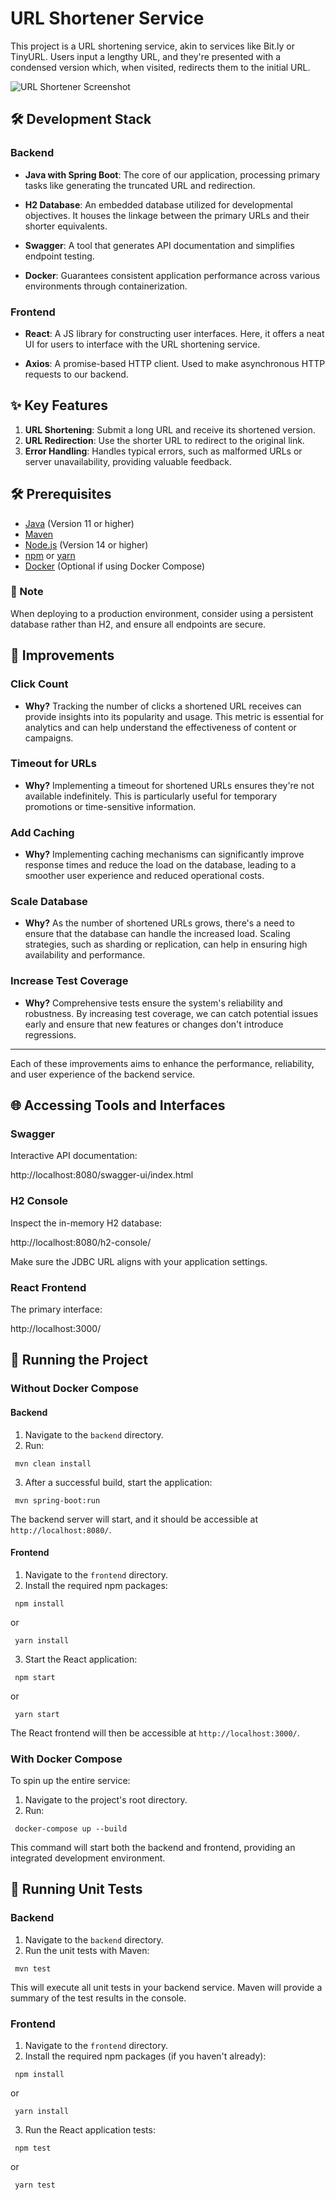 # URL Shortener Service

This project is a URL shortening service, akin to services like Bit.ly or TinyURL. Users input a lengthy URL, and they're presented with a condensed version which, when visited, redirects them to the initial URL.

![URL Shortener Screenshot](/images/url_shortener.png)


## 🛠 Development Stack

### Backend

- **Java with Spring Boot**: The core of our application, processing primary tasks like generating the truncated URL and redirection.

- **H2 Database**: An embedded database utilized for developmental objectives. It houses the linkage between the primary URLs and their shorter equivalents.

- **Swagger**: A tool that generates API documentation and simplifies endpoint testing.

- **Docker**: Guarantees consistent application performance across various environments through containerization.

### Frontend

- **React**: A JS library for constructing user interfaces. Here, it offers a neat UI for users to interface with the URL shortening service.

- **Axios**: A promise-based HTTP client. Used to make asynchronous HTTP requests to our backend.

## ✨ Key Features

1. **URL Shortening**: Submit a long URL and receive its shortened version.
2. **URL Redirection**: Use the shorter URL to redirect to the original link.
3. **Error Handling**: Handles typical errors, such as malformed URLs or server unavailability, providing valuable feedback.

## 🛠 Prerequisites

- [Java](https://www.oracle.com/java/technologies/javase-jdk11-downloads.html) (Version 11 or higher)
- [Maven](https://maven.apache.org/download.cgi)
- [Node.js](https://nodejs.org/en/) (Version 14 or higher)
- [npm](https://www.npmjs.com/get-npm) or [yarn](https://classic.yarnpkg.com/en/docs/install/)
- [Docker](https://www.docker.com/products/docker-desktop) (Optional if using Docker Compose)

### 📝 Note
When deploying to a production environment, consider using a persistent database rather than H2, and ensure all endpoints are secure.

## 🚀 Improvements

### **Click Count**

- **Why?** Tracking the number of clicks a shortened URL receives can provide insights into its popularity and usage. This metric is essential for analytics and can help understand the effectiveness of content or campaigns.

### **Timeout for URLs**

- **Why?** Implementing a timeout for shortened URLs ensures they're not available indefinitely. This is particularly useful for temporary promotions or time-sensitive information.

### **Add Caching**

- **Why?** Implementing caching mechanisms can significantly improve response times and reduce the load on the database, leading to a smoother user experience and reduced operational costs.

### **Scale Database**

- **Why?** As the number of shortened URLs grows, there's a need to ensure that the database can handle the increased load. Scaling strategies, such as sharding or replication, can help in ensuring high availability and performance.

### **Increase Test Coverage**

- **Why?** Comprehensive tests ensure the system's reliability and robustness. By increasing test coverage, we can catch potential issues early and ensure that new features or changes don't introduce regressions.

---

Each of these improvements aims to enhance the performance, reliability, and user experience of the backend service.


## 🌐 Accessing Tools and Interfaces

### Swagger

Interactive API documentation:

http://localhost:8080/swagger-ui/index.html


### H2 Console

Inspect the in-memory H2 database:

http://localhost:8080/h2-console/

Make sure the JDBC URL aligns with your application settings.

### React Frontend

The primary interface:

http://localhost:3000/

## 🚀 Running the Project

### Without Docker Compose

#### Backend

1. Navigate to the `backend` directory.
2. Run:
```shell
 mvn clean install
```
3. After a successful build, start the application:
```shell
 mvn spring-boot:run
```

The backend server will start, and it should be accessible at `http://localhost:8080/`.

#### Frontend

1. Navigate to the `frontend` directory.
2. Install the required npm packages:
```shell
 npm install
```
or
```shell
 yarn install
```
3. Start the React application:
```shell
 npm start
```
or
```shell
 yarn start
```
The React frontend will then be accessible at 
`http://localhost:3000/`.

### With Docker Compose

To spin up the entire service:

1. Navigate to the project's root directory.
2. Run:

```shell
 docker-compose up --build
```
This command will start both the backend and frontend, providing an integrated development environment.


## 🧪 Running Unit Tests

### Backend

1. Navigate to the `backend` directory.
2. Run the unit tests with Maven:

```shell
 mvn test
```
This will execute all unit tests in your backend service. Maven will provide a summary of the test results in the console.

### Frontend
1. Navigate to the `frontend` directory.
2. Install the required npm packages (if you haven't already):
```shell
 npm install
```
or
```shell
 yarn install
```
3. Run the React application tests:
```shell
 npm test
```
or
```shell
 yarn test
```
